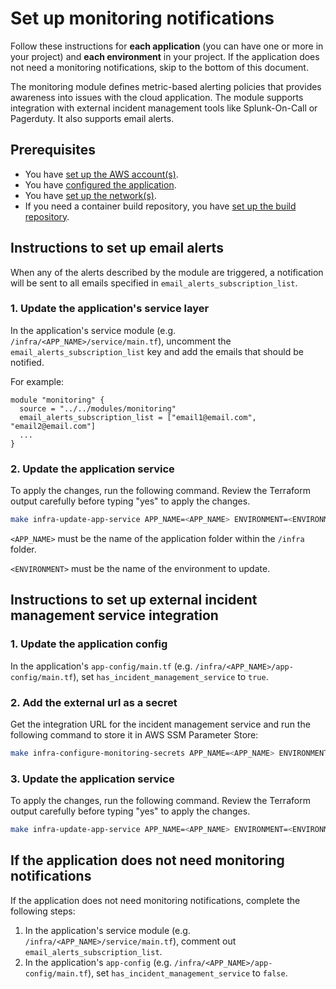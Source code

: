# Set up monitoring notifications

Follow these instructions for **each application** (you can have one or more in your project) and **each environment** in your project. If the application does not need a monitoring notifications, skip to the bottom of this document.

The monitoring module defines metric-based alerting policies that provides awareness into issues with the cloud application. The module supports integration with external incident management tools like Splunk-On-Call or Pagerduty. It also supports email alerts.

## Prerequisites

* You have [set up the AWS account(s)](./set-up-aws-accounts.md).
* You have [configured the application](/infra/app/app-config/main.tf).
* You have [set up the network(s)](./set-up-networks.md).
* If you need a container build repository, you have [set up the build repository](./set-up-app-build-repository.md).

## Instructions to set up email alerts

When any of the alerts described by the module are triggered, a notification will be sent to all emails specified in `email_alerts_subscription_list`.

### 1. Update the application's service layer

In the application's service module (e.g. `/infra/<APP_NAME>/service/main.tf`), uncomment the `email_alerts_subscription_list` key and add the emails that should be notified.

For example:

```
module "monitoring" {
  source = "../../modules/monitoring"
  email_alerts_subscription_list = ["email1@email.com", "email2@email.com"]
  ...
}
```

### 2. Update the application service

To apply the changes, run the following command. Review the Terraform output carefully before typing "yes" to apply the changes.

```bash
make infra-update-app-service APP_NAME=<APP_NAME> ENVIRONMENT=<ENVIRONMENT>
```

`<APP_NAME>` must be the name of the application folder within the `/infra` folder.

`<ENVIRONMENT>` must be the name of the environment to update.

## Instructions to set up external incident management service integration

### 1. Update the application config

In the application's `app-config/main.tf` (e.g. `/infra/<APP_NAME>/app-config/main.tf`), set `has_incident_management_service` to `true`.

### 2. Add the external url as a secret

Get the integration URL for the incident management service and run the following command to store it in AWS SSM Parameter Store:

```bash
make infra-configure-monitoring-secrets APP_NAME=<APP_NAME> ENVIRONMENT=<ENVIRONMENT> URL=<WEBHOOK_URL>
```

### 3. Update the application service

To apply the changes, run the following command. Review the Terraform output carefully before typing "yes" to apply the changes.

```bash
make infra-update-app-service APP_NAME=<APP_NAME> ENVIRONMENT=<ENVIRONMENT>
```

## If the application does not need monitoring notifications

If the application does not need monitoring notifications, complete the following steps:

1. In the application's service module (e.g. `/infra/<APP_NAME>/service/main.tf`), comment out `email_alerts_subscription_list`.
2. In the application's `app-config` (e.g. `/infra/<APP_NAME>/app-config/main.tf`), set `has_incident_management_service` to `false`.
